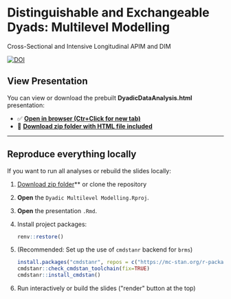 # Distinguishable and Exchangeable Dyads: Multilevel Modelling
Cross-Sectional and Intensive Longitudinal APIM and DIM 

[![DOI](https://zenodo.org/badge/1079959998.svg)](https://doi.org/10.5281/zenodo.17400655)



## View Presentation

You can view or download the prebuilt **DyadicDataAnalysis.html** presentation:

- ✅ **[Open in browser (Ctr+Click for new tab)](https://pascal-kueng.github.io/05DyadicDataAnalysis/DyadicDataAnalysis.html)**
- 💾 **[Download zip folder with HTML file included](https://github.com/Pascal-Kueng/05DyadicDataAnalysis/releases/latest)**

---


## Reproduce everything locally

If you want to run all analyses or rebuild the slides locally:

1. [Download zip folder](https://github.com/Pascal-Kueng/05DyadicDataAnalysis/releases/latest)** or clone the repository
2. **Open** the `Dyadic Multilevel Modelling.Rproj`.
3. **Open** the presentation `.Rmd`.
4. Install project packages:

   ```r
   renv::restore()
   ```
5. (Recommended: Set up the use of `cmdstanr` backend for `brms`)

   ```r
   install.packages("cmdstanr", repos = c("https://mc-stan.org/r-packages/", getOption("repos")))
   cmdstanr::check_cmdstan_toolchain(fix=TRUE)
   cmdstanr::install_cmdstan()
   ```
6. Run interactively or build the slides ("render" button at the top)

